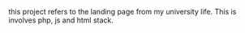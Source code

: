 this project refers to the landing page from my university life.
This is involves php, js and html stack.

